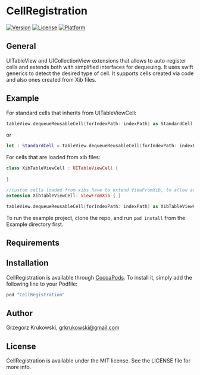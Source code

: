 # CellRegistration

[![Version](https://img.shields.io/cocoapods/v/CellRegistration.svg?style=flat)](http://cocoapods.org/pods/CellRegistration)
[![License](https://img.shields.io/cocoapods/l/CellRegistration.svg?style=flat)](http://cocoapods.org/pods/CellRegistration)
[![Platform](https://img.shields.io/cocoapods/p/CellRegistration.svg?style=flat)](http://cocoapods.org/pods/CellRegistration)

## General

UITableView and UICollectionView extensions that allows to auto-register cells and extends both with simplified interfaces for dequeuing. It uses swift generics to detect the desired type of cell. It supports cells created via code and also ones created from Xib files.

## Example

For standard cells that inherits from UITableViewCell:

```Swift
tableView.dequeueReusableCell(forIndexPath: indexPath) as StandardCell
```

or

```Swift
let : StandardCell = tableView.dequeueReusableCell(forIndexPath: indexPath)
```

For cells that are loaded from xib files:

```Swift
class XibTableViewCell : UITableViewCell {
    
}

//custom cells loaded from xibs have to extend ViewFromXib, to allow automatic xib registration
extension XibTableViewCell: ViewFromXib { }

tableView.dequeueReusableCell(forIndexPath: indexPath) as XibTableViewCell
```

To run the example project, clone the repo, and run `pod install` from the Example directory first.

## Requirements

## Installation

CellRegistration is available through [CocoaPods](http://cocoapods.org). To install
it, simply add the following line to your Podfile:

```ruby
pod "CellRegistration"
```

## Author

Grzegorz Krukowski, grkrukowski@gmail.com

## License

CellRegistration is available under the MIT license. See the LICENSE file for more info.

